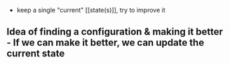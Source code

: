  - keep a single "current" [[state(s)]], try to improve it

## Idea of finding a configuration & making it better - If we can make it better, we can update the current state